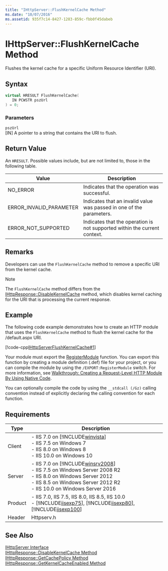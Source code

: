```yaml
---
title: "IHttpServer::FlushKernelCache Method"
ms.date: "10/07/2016"
ms.assetid: 935f7c14-8427-1283-859c-fbb0f45dabeb
---
```

# IHttpServer::FlushKernelCache Method
Flushes the kernel cache for a specific Uniform Resource Identifier (URI).  
  
## Syntax  
  
```cpp  
virtual HRESULT FlushKernelCache(  
   IN PCWSTR pszUrl  
) = 0;  
```  
  
### Parameters  
 `pszUrl`  
 [IN] A pointer to a string that contains the URI to flush.  
  
## Return Value  
 An `HRESULT`. Possible values include, but are not limited to, those in the following table.  
  
|Value|Description|  
|-----------|-----------------|  
|NO_ERROR|Indicates that the operation was successful.|  
|ERROR_INVALID_PARAMETER|Indicates that an invalid value was passed in one of the parameters.|  
|ERROR_NOT_SUPPORTED|Indicates that the operation is not supported within the current context.|  
  
## Remarks  
 Developers can use the `FlushKernelCache` method to remove a specific URI from the kernel cache.  
  
> [!NOTE]
>  The `FlushKernelCache` method differs from the [IHttpResponse::DisableKernelCache](../../web-development-reference/native-code-api-reference/ihttpresponse-disablekernelcache-method.md) method, which disables kernel caching for the URI that is processing the current response.  
  
## Example  
 The following code example demonstrates how to create an HTTP module that uses the `FlushKernelCache` method to flush the kernel cache for the /default.aspx URI.  
  
 [!code-cpp[IHttpServerFlushKernelCache#1](../../../samples/snippets/cpp/VS_Snippets_IIS/IIS7/IHttpServerFlushKernelCache/cpp/IHttpServerFlushKernelCache.cpp#1)]  
  
 Your module must export the [RegisterModule](../../web-development-reference/native-code-api-reference/pfn-registermodule-function.md) function. You can export this function by creating a module definition (.def) file for your project, or you can compile the module by using the `/EXPORT:RegisterModule` switch. For more information, see [Walkthrough: Creating a Request-Level HTTP Module By Using Native Code](../../web-development-reference/native-code-development-overview/walkthrough-creating-a-request-level-http-module-by-using-native-code.md).  
  
 You can optionally compile the code by using the `__stdcall (/Gz)` calling convention instead of explicitly declaring the calling convention for each function.  
  
## Requirements  
  
|Type|Description|  
|----------|-----------------|  
|Client|-   IIS 7.0 on [!INCLUDE[winvista](../../wmi-provider/includes/winvista-md.md)]<br />-   IIS 7.5 on Windows 7<br />-   IIS 8.0 on Windows 8<br />-   IIS 10.0 on Windows 10|  
|Server|-   IIS 7.0 on [!INCLUDE[winsrv2008](../../wmi-provider/includes/winsrv2008-md.md)]<br />-   IIS 7.5 on Windows Server 2008 R2<br />-   IIS 8.0 on Windows Server 2012<br />-   IIS 8.5 on Windows Server 2012 R2<br />-   IIS 10.0 on Windows Server 2016|  
|Product|-   IIS 7.0, IIS 7.5, IIS 8.0, IIS 8.5, IIS 10.0<br />-   [!INCLUDE[iisexp75](../../web-development-reference/native-code-api-reference/includes/iisexp75-md.md)], [!INCLUDE[iisexp80](../../web-development-reference/native-code-api-reference/includes/iisexp80-md.md)], [!INCLUDE[iisexp100](../../web-development-reference/native-code-api-reference/includes/iisexp100-md.md)]|  
|Header|Httpserv.h|  
  
## See Also  
 [IHttpServer Interface](../../web-development-reference/native-code-api-reference/ihttpserver-interface.md)   
 [IHttpResponse::DisableKernelCache Method](../../web-development-reference/native-code-api-reference/ihttpresponse-disablekernelcache-method.md)   
 [IHttpResponse::GetCachePolicy Method](../../web-development-reference/native-code-api-reference/ihttpresponse-getcachepolicy-method.md)   
 [IHttpResponse::GetKernelCacheEnabled Method](../../web-development-reference/native-code-api-reference/ihttpresponse-getkernelcacheenabled-method.md)
